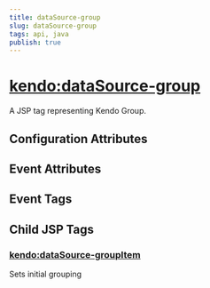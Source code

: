 ```yaml
---
title: dataSource-group
slug: dataSource-group
tags: api, java
publish: true
---
```


# <kendo:dataSource-group>
A JSP tag representing Kendo Group.

## Configuration Attributes


## Event Attributes


## Event Tags
 

## Child JSP Tags

### [<kendo:dataSource-groupItem>](/api/wrappers/jsp/datasource/groupitem)

Sets initial grouping
 

